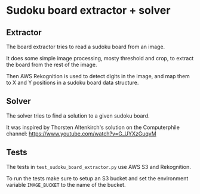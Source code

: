 # Sudoku board extractor + solver

## Extractor
The board extractor tries to read a sudoku board from an image.

It does some simple image processing, mosty threshold and crop, to extract the board from the rest of the image.

Then AWS Rekognition is used to detect digits in the image, and map them to X and Y positions in a sudoku board data structure.

## Solver
The solver tries to find a solution to a given sudoku board.

It was inspired by Thorsten Altenkirch's solution on the Computerphile channel:
https://www.youtube.com/watch?v=G_UYXzGuqvM

## Tests
The tests in `test_sudoku_board_extractor.py` use AWS S3 and Rekognition.

To run the tests make sure to setup an S3 bucket and set the environment variable `IMAGE_BUCKET` to the name of the bucket.
